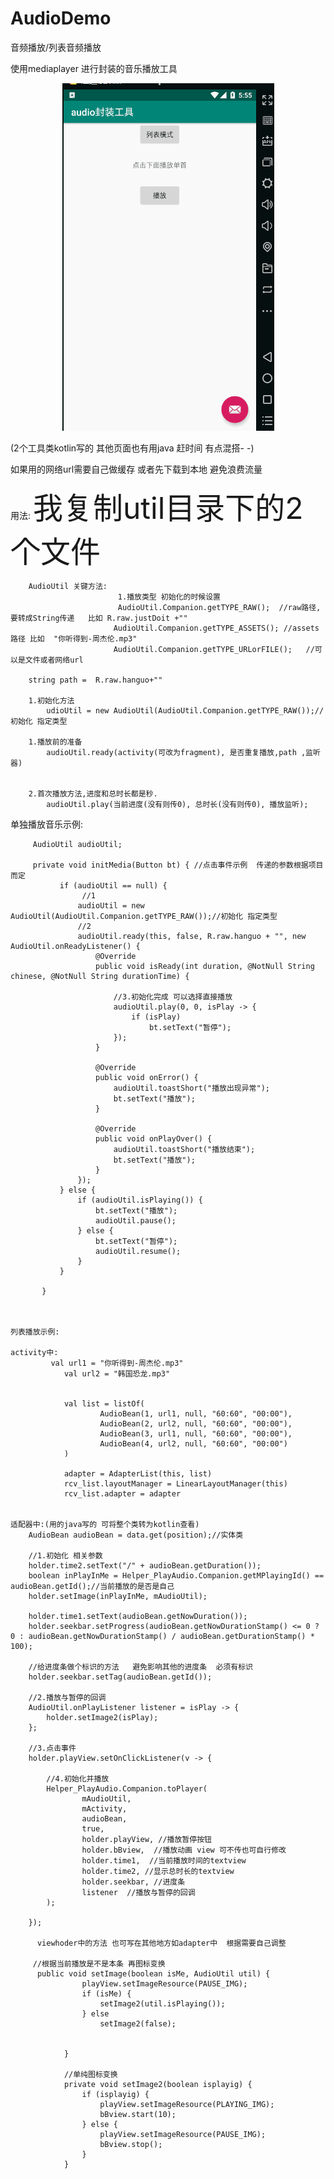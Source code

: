 # AudioDemo
音频播放/列表音频播放

使用mediaplayer 进行封装的音乐播放工具
<p align='center'>
<img src='image/1.gif' title='images' style='max-width:600px'></img>
</p>
 (2个工具类kotlin写的  其他页面也有用java  赶时间 有点混搭- -)

  如果用的网络url需要自己做缓存 或者先下载到本地  避免浪费流量

   用法:
<font size="40">我复制util目录下的2个文件</font>


        AudioUtil 关键方法:
                            1.播放类型 初始化的时候设置
                            AudioUtil.Companion.getTYPE_RAW();  //raw路径,要转成String传递   比如 R.raw.justDoit +""
                           AudioUtil.Companion.getTYPE_ASSETS(); //assets路径 比如  "你听得到-周杰伦.mp3"
                           AudioUtil.Companion.getTYPE_URLorFILE();   //可以是文件或者网络url

        string path =  R.raw.hanguo+""

        1.初始化方法
            udioUtil = new AudioUtil(AudioUtil.Companion.getTYPE_RAW());//初始化 指定类型

        1.播放前的准备
            audioUtil.ready(activity(可改为fragment), 是否重复播放,path ,监听器)


        2.首次播放方法,进度和总时长都是秒.
            audioUtil.play(当前进度(没有则传0), 总时长(没有则传0), 播放监听);



   单独播放音乐示例:

         AudioUtil audioUtil;

         private void initMedia(Button bt) { //点击事件示例  传递的参数根据项目而定
               if (audioUtil == null) {
                    //1
                   audioUtil = new AudioUtil(AudioUtil.Companion.getTYPE_RAW());//初始化 指定类型
                   //2
                   audioUtil.ready(this, false, R.raw.hanguo + "", new AudioUtil.onReadyListener() {
                       @Override
                       public void isReady(int duration, @NotNull String chinese, @NotNull String durationTime) {

                           //3.初始化完成 可以选择直接播放
                           audioUtil.play(0, 0, isPlay -> {
                               if (isPlay)
                                   bt.setText("暂停");
                           });
                       }

                       @Override
                       public void onError() {
                           audioUtil.toastShort("播放出现异常");
                           bt.setText("播放");
                       }

                       @Override
                       public void onPlayOver() {
                           audioUtil.toastShort("播放结束");
                           bt.setText("播放");
                       }
                   });
               } else {
                   if (audioUtil.isPlaying()) {
                       bt.setText("播放");
                       audioUtil.pause();
                   } else {
                       bt.setText("暂停");
                       audioUtil.resume();
                   }
               }

           }



    列表播放示例:

    activity中:
             val url1 = "你听得到-周杰伦.mp3"
                val url2 = "韩国恐龙.mp3"


                val list = listOf(
                        AudioBean(1, url1, null, "60:60", "00:00"),
                        AudioBean(2, url2, null, "60:60", "00:00"),
                        AudioBean(3, url1, null, "60:60", "00:00"),
                        AudioBean(4, url2, null, "60:60", "00:00")
                )

                adapter = AdapterList(this, list)
                rcv_list.layoutManager = LinearLayoutManager(this)
                rcv_list.adapter = adapter


    适配器中:(用的java写的 可将整个类转为kotlin查看)
        AudioBean audioBean = data.get(position);//实体类

        //1.初始化 相关参数
        holder.time2.setText("/" + audioBean.getDuration());
        boolean inPlayInMe = Helper_PlayAudio.Companion.getMPlayingId() == audioBean.getId();//当前播放的是否是自己
        holder.setImage(inPlayInMe, mAudioUtil);

        holder.time1.setText(audioBean.getNowDuration());
        holder.seekbar.setProgress(audioBean.getNowDurationStamp() <= 0 ? 0 : audioBean.getNowDurationStamp() / audioBean.getDurationStamp() * 100);

        //给进度条做个标识的方法   避免影响其他的进度条  必须有标识
        holder.seekbar.setTag(audioBean.getId());

        //2.播放与暂停的回调
        AudioUtil.onPlayListener listener = isPlay -> {
            holder.setImage2(isPlay);
        };

        //3.点击事件
        holder.playView.setOnClickListener(v -> {

            //4.初始化并播放
            Helper_PlayAudio.Companion.toPlayer(
                    mAudioUtil,
                    mActivity,
                    audioBean,
                    true,
                    holder.playView, //播放暂停按钮
                    holder.bBview,  //播放动画 view 可不传也可自行修改
                    holder.time1,  //当前播放时间的textview
                    holder.time2, //显示总时长的textview
                    holder.seekbar, //进度条
                    listener  //播放与暂停的回调
            );

        });

          viewhoder中的方法 也可写在其他地方如adapter中  根据需要自己调整

         //根据当前播放是不是本条 再图标变换
          public void setImage(boolean isMe, AudioUtil util) {
                    playView.setImageResource(PAUSE_IMG);
                    if (isMe) {
                        setImage2(util.isPlaying());
                    } else
                        setImage2(false);


                }

                //单纯图标变换
                private void setImage2(boolean isplayig) {
                    if (isplayig) {
                        playView.setImageResource(PLAYING_IMG);
                        bBview.start(10);
                    } else {
                        playView.setImageResource(PAUSE_IMG);
                        bBview.stop();
                    }
                }

